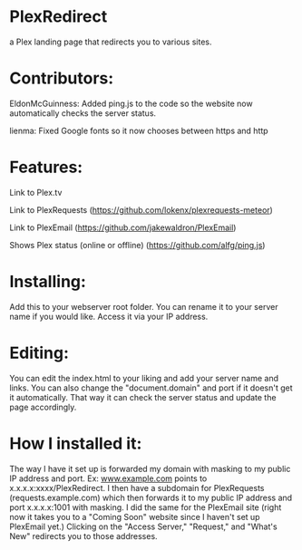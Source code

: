 # PlexRedirect
a Plex landing page that redirects you to various sites.

# Contributors:
EldonMcGuinness: Added ping.js to the code so the website now automatically checks the server status.

lienma: Fixed Google fonts so it now chooses between https and http


# Features:
Link to Plex.tv

Link to PlexRequests (https://github.com/lokenx/plexrequests-meteor)

Link to PlexEmail (https://github.com/jakewaldron/PlexEmail)

Shows Plex status (online or offline) (https://github.com/alfg/ping.js)

# Installing:
Add this to your webserver root folder. You can rename it to your server name if you would like. Access it via your IP address.

# Editing:
You can edit the index.html to your liking and add your server name and links. You can also change the "document.domain" and port if it doesn't get it automatically. That way it can check the server status and update the page accordingly.

# How I installed it:
The way I have it set up is forwarded my domain with masking to my public IP address and port. Ex: www.example.com points to x.x.x.x:xxxx/PlexRedirect. I then have a subdomain for PlexRequests (requests.example.com) which then forwards it to my public IP address and port x.x.x.x:1001 with masking. I did the same for the PlexEmail site (right now it takes you to a "Coming Soon" website since I haven't set up PlexEmail yet.) Clicking on the "Access Server," "Request," and "What's New" redirects you to those addresses.
